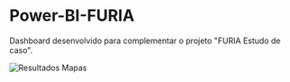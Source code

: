 # Power-BI-FURIA
Dashboard desenvolvido para complementar o projeto "FURIA Estudo de caso".

![Resultados Mapas](https://user-images.githubusercontent.com/44827249/162538081-623b66e8-f9e0-4ce0-bb55-f53415a0a298.png)
